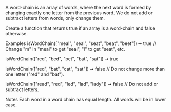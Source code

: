 A word-chain is an array of words, where the next word is formed by changing exactly one letter from the previous word. We do not add or subtract letters from words, only change them.

Create a function that returns true if an array is a word-chain and false otherwise.

Examples
isWordChain(["meal", "seal", "seat", "beat", "beet"]) ➞ true
// Change "m" in "meal" to get "seal", "l" to get "seat", etc.

isWordChain(["red", "bed", "bet", "bat", "sat"]) ➞ true

isWordChain(["red", "bat", "cat", "sat"]) ➞ false
// Do not change more than one letter ("red" and "bat").

isWordChain(["read", "red", "led", "lad", "lady"]) ➞ false
// Do not add or subtract letters.

Notes
Each word in a word chain has equal length.
All words will be in lower case.